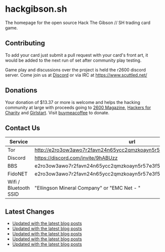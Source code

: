 # hackgibson.sh
The homepage for the open source Hack The Gibson // SH trading card game.


## Contributing

To add your card just submit a pull request with your card's front art, it would be added to the next run of set after community play testing.

Game play and discussions over the project is held the r2600 discord server. Come join us at [Discord](https://discord.com/invite/9hABUzz) or via IRC at https://www.scuttled.net/


## Donations

Your donation of $13.37 or more is welcome and helps the hacking community at large with proceeds going to [2600 Magazine](https://2600.com/), [Hackers for Charity](https://hackersforcharity.org) and [Girlstart](https://girlstart.org).  Visit [buymeacoffee](https://www.buymeacoffee.com/hackgibson.sh) to donate.


## Contact Us

Service | url
-|-
Tor | http://e2ro3ow3awo7r2favn24n65ycc2qmzkoayn5r57e3f56nvjwdcgg32ad.onion
Discord | https://discord.com/invite/9hABUzz
BBS | e2ro3ow3awo7r2favn24n65ycc2qmzkoayn5r57e3f56nvjwdcgg32ad.onion:23
FidoNET | e2ro3ow3awo7r2favn24n65ycc2qmzkoayn5r57e3f56nvjwdcgg32ad.onion:24554
Wifi / Bluetooth SSID | "Ellingson Mineral Company" or "EMC Net - <fidonet address>"

## Latest Changes
<!-- BLOG-POST-LIST:START -->
- [Updated with the latest blog posts](https://github.com/DFW2600/hackgibson.sh/commit/993f1702c6928652fbb3d178499146e148232836)
- [Updated with the latest blog posts](https://github.com/DFW2600/hackgibson.sh/commit/71e26e18afc089615cc036c303d1040c1c278364)
- [Updated with the latest blog posts](https://github.com/DFW2600/hackgibson.sh/commit/1a6be475a43bc1bc0e65b0ef97a71c5002023945)
- [Updated with the latest blog posts](https://github.com/DFW2600/hackgibson.sh/commit/bd9a69a6162b7e9a581223c7db3453b40b3829c2)
- [Updated with the latest blog posts](https://github.com/DFW2600/hackgibson.sh/commit/0054d7091ef6f5d9c7f4b1c6bb71381f6039db4f)
<!-- BLOG-POST-LIST:END -->
